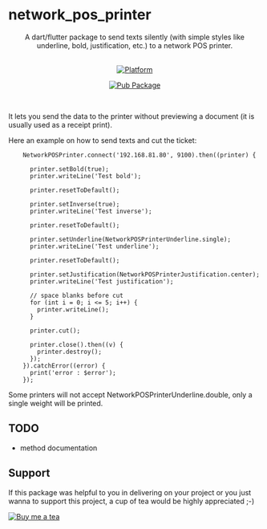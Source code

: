 # network_pos_printer

<div align="center"><p>A dart/flutter package to send texts silently (with simple styles like underline, bold, justification, etc.) to a network POS printer.</p></div><br>

<div align="center">
	<a href="https://flutter.io">
        <img src="https://img.shields.io/badge/Platform-Flutter-yellow.svg" alt="Platform" />
    </a>
  
   [![Pub Package](https://img.shields.io/pub/v/network_pos_printer.svg)](https://pub.dev/packages/network_pos_printer)
</div>
<br />


It lets you send the data to the printer without previewing a document (it is usually used as a receipt print).

Here an example on how to send texts and cut the ticket:
```
    NetworkPOSPrinter.connect('192.168.81.80', 9100).then((printer) {

      printer.setBold(true);
      printer.writeLine('Test bold');

      printer.resetToDefault();

      printer.setInverse(true);
      printer.writeLine('Test inverse');

      printer.resetToDefault();

      printer.setUnderline(NetworkPOSPrinterUnderline.single);
      printer.writeLine('Test underline');

      printer.resetToDefault();

      printer.setJustification(NetworkPOSPrinterJustification.center);
      printer.writeLine('Test justification');

      // space blanks before cut
      for (int i = 0; i <= 5; i++) {
        printer.writeLine();
      }

      printer.cut();

      printer.close().then((v) {
        printer.destroy();
      });
    }).catchError((error) {
      print('error : $error');
    });
```

Some printers will not accept NetworkPOSPrinterUnderline.double, only a single weight will be printed.

## TODO

* method documentation

## Support
If this package was helpful to you in delivering on your project or you just wanna to support this project, a cup of tea would be highly appreciated ;-)

[![Buy me a tea](https://www.buymeacoffee.com/assets/img/custom_images/purple_img.png)](https://buymeacoff.ee/benverstraete)